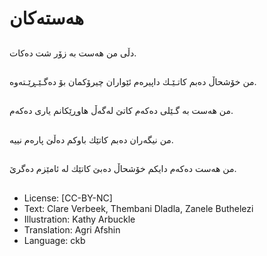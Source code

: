 # هەستەكان

##
دڵی من هەست بە زۆر شت دەكات.

##
من خۆشحاڵ دەبم كاتـێـك داپیرەم ئێواران چیرۆكمان بۆ دەگـێـڕێـتەوە.

##
من هەست بە گـێلی دەكەم كاتێ لەگەڵ هاوڕێكانم یاری دەكەم.

##
من نیگەران دەبم كاتێك باوكم دەڵێ پارەم نییە.

##
من هەست دەكەم دایكم خۆشحاڵ دەبێ كاتێك لە ئامێزم دەگرێ.

##
* License: [CC-BY-NC]
* Text: Clare Verbeek, Thembani Dladla, Zanele Buthelezi
* Illustration: Kathy Arbuckle
* Translation: Agri Afshin
* Language: ckb
